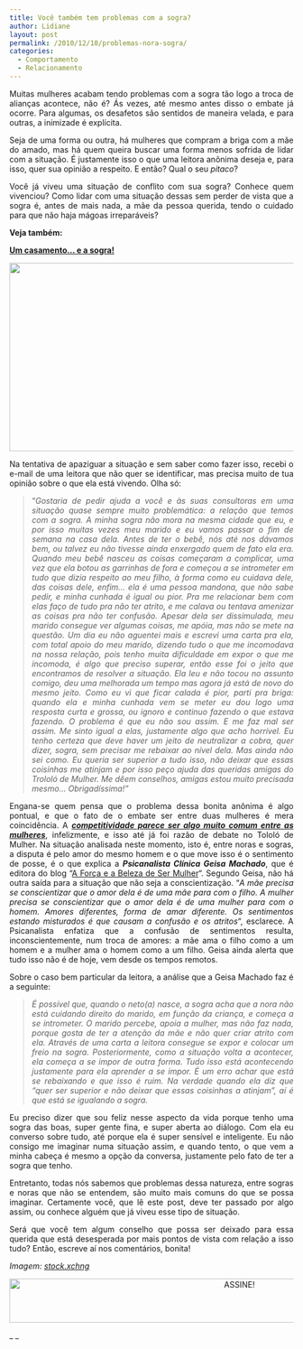 ```yaml
---
title: Você também tem problemas com a sogra?
author: Lidiane
layout: post
permalink: /2010/12/10/problemas-nora-sogra/
categories:
  - Comportamento
  - Relacionamento
---
```

<p style="text-align: justify;">
  Muitas mulheres acabam tendo problemas com a sogra tão logo a troca de alianças acontece, não é? Ás vezes, até mesmo antes disso o embate já ocorre. Para algumas, os desafetos são sentidos de maneira velada, e para outras, a inimizade é explícita.
</p>

<p style="text-align: justify;">
  Seja de uma forma ou outra, há mulheres que compram a briga com a mãe do amado, mas há quem queira buscar uma forma menos sofrida de lidar com a situação. É justamente isso o que uma leitora anônima deseja e, para isso, quer sua opinião a respeito. E então? Qual o seu <em>pitaco</em>?
</p>

<!--more-->

<p style="text-align: justify;">
  Você já viveu uma situação de conflito com sua sogra? Conhece quem vivenciou? Como lidar com uma situação dessas sem perder de vista que a sogra é, antes de mais nada, a mãe da pessoa querida, tendo o cuidado para que não haja mágoas irreparáveis?
</p>

<p style="text-align: justify;">
  <strong>Veja também:</strong>
</p>

<p style="text-align: justify;">
  <strong><a href="http://www.trololodemulher.com.br/2012/04/20/casamento-sogra-nora/" target="_blank" rel="noopener noreferrer">Um casamento&#8230; e a sogra!</a></strong>
</p>

<p align="center">
  <a href="https://www.trololodemulher.com.br/2010/12/mulher-pensativa.jpg"><img class="alignnone size-full wp-image-5610" title="mulher pensativa" src="https://www.trololodemulher.com.br/2010/12/mulher-pensativa.jpg" alt="" width="512" height="334" /></a>
</p>

<p style="text-align: justify;">
  Na tentativa de apaziguar a situação e sem saber como fazer isso, recebi o e-mail de uma leitora que não quer se identificar, mas precisa muito de tua opinião sobre o que ela está vivendo. Olha só:
</p>

<blockquote style="text-align: justify;">
  <p>
    “<em>Gostaria de pedir ajuda a você e às suas consultoras em uma situação quase sempre muito problemática: a relação que temos com a sogra. A minha sogra não mora na mesma cidade que eu, e por isso muitas vezes meu marido e eu vamos passar o fim de semana na casa dela. Antes de ter o bebê, nós até nos dávamos bem, ou talvez eu não tivesse ainda enxergado quem de fato ela era. Quando meu bebê nasceu as coisas começaram a complicar, uma vez que ela botou as garrinhas de fora e começou a se intrometer em tudo que dizia respeito ao meu filho, à forma como eu cuidava dele, das coisas dele, enfim&#8230; ela é uma pessoa mandona, que não sabe pedir, e minha cunhada é igual ou pior. Pra me relacionar bem com elas faço de tudo pra não ter atrito, e me calava ou tentava amenizar as coisas pra não ter confusão. Apesar dela ser dissimulada, meu marido consegue ver algumas coisas, me apóia, mas não se mete na questão. Um dia eu não aguentei mais e escrevi uma carta pra ela, com total apoio do meu marido, dizendo tudo o que me incomodava na nossa relação, pois tenho muita dificuldade em expor o que me incomoda, é algo que preciso superar, então esse foi o jeito que encontramos de resolver a situação. Ela leu e não tocou no assunto comigo, deu uma melhorada um tempo mas agora já está de novo do mesmo jeito. Como eu vi que ficar calada é pior, parti pra briga: quando ela e minha cunhada vem se meter eu dou logo uma resposta curta e grossa, ou ignoro e continuo fazendo o que estava fazendo. O problema é que eu não sou assim. E me faz mal ser assim. Me sinto igual a elas, justamente algo que acho horrível. Eu tenho certeza que deve haver um jeito de neutralizar a cobra, quer dizer, sogra, sem precisar me rebaixar ao nível dela. Mas ainda não sei como. Eu queria ser superior a tudo isso, não deixar que essas coisinhas me atinjam e por isso peço ajuda das queridas amigas do Trololó de Mulher. Me dêem conselhos, amigas estou muito precisada mesmo&#8230; Obrigadíssima!”</em>
  </p>
</blockquote>

<p style="text-align: justify;">
  Engana-se quem pensa que o problema dessa bonita anônima é algo pontual, e que o fato de o embate ser entre duas mulheres é mera coincidência. A <strong><em><a href="http://www.trololodemulher.com.br/2010/02/25/competitividade-entre-mulheres/" target="_self">competitividade parece ser algo muito comum entre as mulheres</a></em></strong>, infelizmente, e isso até já foi razão de debate no Tololó de Mulher. Na situação analisada neste momento, isto é, entre noras e sogras, a disputa é pelo amor do mesmo homem e o que move isso é o sentimento de posse, é o que explica a <strong><em>Psicanalista Clínica Geisa Machado</em></strong>, que é editora do blog &#8220;<a href="http://geisamachado.blogspot.com/" target="_blank" rel="noopener noreferrer">A Força e a Beleza de Ser Mulher</a>&#8220;. Segundo Geisa, não há outra saída para a situação que não seja a conscientização. &#8220;<em>A mãe precisa se conscientizar que o amor dela é de uma mãe para com o filho. A mulher precisa se conscientizar que o amor dela é de uma mulher para com o homem. Amores diferentes, forma de amar diferente. Os sentimentos estando misturados é que causam a confusão e os atritos</em>&#8220;, esclarece. A Psicanalista enfatiza que a confusão de sentimentos resulta, inconscientemente, num troca de amores: a mãe ama o filho como a um homem e a mulher ama o homem como a um filho. Geisa ainda alerta que tudo isso não é de hoje, vem desde os tempos remotos.
</p>

<p style="text-align: justify;">
  Sobre o caso bem particular da leitora, a análise que a Geisa Machado faz é a seguinte:
</p>

> <p style="text-align: justify;">
>   <em>É possível que, quando o neto(a) nasce, a sogra acha que a nora não está cuidando direito do marido, em função da criança, e começa a se intrometer. O marido percebe, apoia a mulher, mas não faz nada, porque gosta de ter a atenção da mãe e não quer criar atrito com ela. Através de uma carta a leitora consegue se expor e colocar um freio na sogra. Posteriormente, como a situação volta a acontecer, ela começa a se impor de outra forma. Tudo isso está acontecendo justamente para ela aprender a se impor. É um erro achar que está se rebaixando e que isso é ruim. Na verdade quando ela diz que &#8220;quer ser superior e não deixar que essas coisinhas a atinjam&#8221;, aí é que está se igualando a sogra.</em>
> </p>

<p style="text-align: justify;">
  Eu preciso dizer que sou feliz nesse aspecto da vida porque tenho uma sogra das boas, super gente fina, e super aberta ao diálogo. Com ela eu converso sobre tudo, até porque ela é super sensível e inteligente. Eu não consigo me imaginar numa situação assim, e quando tento, o que vem a minha cabeça é mesmo a opção da conversa, justamente pelo fato de ter a sogra que tenho.
</p>

<p style="text-align: justify;">
  Entretanto, todas nós sabemos que problemas dessa natureza, entre sogras e noras que não se entendem, são muito mais comuns do que se possa imaginar. Certamente você, que lê este post, deve ter passado por algo assim, ou conhece alguém que já viveu esse tipo de situação.
</p>

<p style="text-align: justify;">
  Será que você tem algum conselho que possa ser deixado para essa querida que está desesperada por mais pontos de vista com relação a isso tudo? Então, escreve aí nos comentários, bonita!
</p>

<p style="text-align: justify;">
  <em>Imagem: </em><a href="http://www.sxc.hu/" target="_blank" rel="noopener noreferrer"><em>stock.xchng</em></a>
</p>

<p align="center">
  <a href="http://feedburner.google.com/fb/a/mailverify?uri=blogbichafemea&loc=pt_BR" target="_blank" rel="noopener noreferrer"><img class="alignnone size-full wp-image-10439" src="https://www.trololodemulher.com.br/2014/09/ASSINE.png" alt="ASSINE!" width="800" height="78" /></a>
</p>

_ _